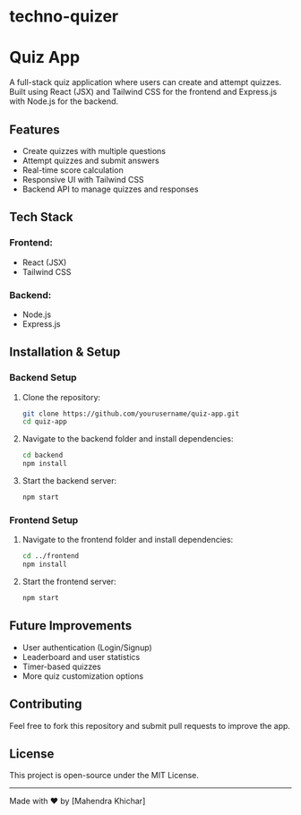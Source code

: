 # techno-quizer
# Quiz App

A full-stack quiz application where users can create and attempt quizzes. Built using React (JSX) and Tailwind CSS for the frontend and Express.js with Node.js for the backend.

## Features
- Create quizzes with multiple questions
- Attempt quizzes and submit answers
- Real-time score calculation
- Responsive UI with Tailwind CSS
- Backend API to manage quizzes and responses

## Tech Stack
### Frontend:
- React (JSX)
- Tailwind CSS

### Backend:
- Node.js
- Express.js

## Installation & Setup
### Backend Setup
1. Clone the repository:
   ```bash
   git clone https://github.com/yourusername/quiz-app.git
   cd quiz-app
   ```
2. Navigate to the backend folder and install dependencies:
   ```bash
   cd backend
   npm install
   ```
3. Start the backend server:
   ```bash
   npm start
   ```

### Frontend Setup
1. Navigate to the frontend folder and install dependencies:
   ```bash
   cd ../frontend
   npm install
   ```
2. Start the frontend server:
   ```bash
   npm start
   ```

## Future Improvements
- User authentication (Login/Signup)
- Leaderboard and user statistics
- Timer-based quizzes
- More quiz customization options

## Contributing
Feel free to fork this repository and submit pull requests to improve the app.

## License
This project is open-source under the MIT License.

---

Made with ❤️ by [Mahendra Khichar]

